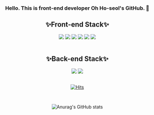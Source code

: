 <div align="center">
  
### Hello. This is front-end developer Oh Ho-seol's GitHub. 👋
 
  <div>
    <h2>✨Front-end Stack✨</h2>
    <sapn><img src="https://img.shields.io/badge/HTML5-E34F26?style=for-the-badge&logo=HTML5&logoColor=white"></sapn>
    <sapn><img src="https://img.shields.io/badge/CSS3-1572B6?style=for-the-badge&logo=CSS3&logoColor=white"></sapn>
    <sapn><img src="https://img.shields.io/badge/JavaScript-F7DF1E?style=for-the-badge&logo=JavaScript&logoColor=white"></sapn>
    <sapn><img src="https://img.shields.io/badge/TypeScript-3178C6?style=for-the-badge&logo=TypeScript&logoColor=white"></sapn>
    <sapn><img src="https://img.shields.io/badge/React-61DAFB?style=for-the-badge&logo=React&logoColor=white"></sapn>
    <sapn><img src="https://img.shields.io/badge/Next.js-000000?style=for-the-badge&logo=Next.js&logoColor=white"></sapn>
  </div>
  <br/>
  <div>
    <h2>✨Back-end Stack✨</h2>
    <sapn><img src="https://img.shields.io/badge/Node.js-339933?style=for-the-badge&logo=Node.js&logoColor=white"></sapn>
    <sapn><img src="https://img.shields.io/badge/MongoDB-47A248?style=for-the-badge&logo=MongoDB&logoColor=white"></sapn>
  </div>
  
  <br/>
  
  [![Hits](https://hits.seeyoufarm.com/api/count/incr/badge.svg?url=https%3A%2F%2Fgithub.com%2Fdhgh9590&count_bg=%2379C83D&title_bg=%23555555&icon=&icon_color=%23E7E7E7&title=hits&edge_flat=false)](https://github.com/dhgh9590)
  
  <br/>
  
  ![Anurag's GitHub stats](https://github-readme-stats.vercel.app/api?username=dhgh9590&show_icons=true)
</div>




